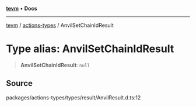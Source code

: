[**tevm**](../../README.md) • **Docs**

***

[tevm](../../modules.md) / [actions-types](../README.md) / AnvilSetChainIdResult

# Type alias: AnvilSetChainIdResult

> **AnvilSetChainIdResult**: `null`

## Source

packages/actions-types/types/result/AnvilResult.d.ts:12
